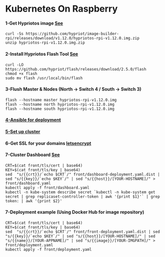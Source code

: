 Kubernetes On Raspberry
=======================

#### 1-Get Hypriotos image [See](https://github.com/hypriot/image-builder-rpi/releases)
```
curl -Ss https://github.com/hypriot/image-builder-rpi/releases/download/v1.12.0/hypriotos-rpi-v1.12.0.img.zip
unzip hypriotos-rpi-v1.12.0.img.zip
```

#### 2-Install Hypriotos Flash Tool [See](https://github.com/hypriot/flash)
```
curl -LO https://github.com/hypriot/flash/releases/download/2.5.0/flash
chmod +x flash
sudo mv flash /usr/local/bin/flash
```

#### 3-Flush Master & Nodes (North -> Switch 4 / South -> Switch 3)
```
flash --hostname master hypriotos-rpi-v1.12.0.img
flash --hostname north hypriotos-rpi-v1.12.0.img
flash --hostname south hypriotos-rpi-v1.12.0.img
```

#### [4-Ansible for deployment](ansible/README.md)


#### [5-Set up cluster](kube/README.md)


#### 6-Get SSL for your domains [letsencrypt](https://letsencrypt.org)


#### 7-Cluster Dashboard [See](https://blog.hypriot.com/post/setup-kubernetes-raspberry-pi-cluster/)
```
CRT=$(cat front/tls/cert | base64)
KEY=$(cat front/tls/key | base64)
sed  "s/{{crt}}/`echo $CRT`/" front/dashboard-deployment.yaml.dist | sed "s/{{key}}/`echo $KEY`/" | sed "s/{{host}}/[YOUR-HOSTNAME]/" > front/dashboard.yaml
kubectl apply -f front/dashboard.yaml
kubectl -n kube-system describe secret `kubectl -n kube-system get secret | grep replicaset-controller-token | awk '{print $1}'` | grep token: | awk '{print $2}'
```

#### 7-Deployment example (Using Docker Hub for image repository)
```
CRT=$(cat front/tls/cert | base64)
KEY=$(cat front/tls/key | base64)
sed  "s/{{crt}}/`echo $CRT`/" front/front-deployment.yaml.dist | sed "s/{{key}}/`echo $KEY`/" | sed "s/{{host}}/[YOUR-HOSTNAME]/" | sed "s/{{name}}/[YOUR-APPNAME]/" | sed "s/{{image}}/[YOUR-IMGPATH]/" > front/deployment.yaml
kubectl apply -f front/deployment.yaml
```

